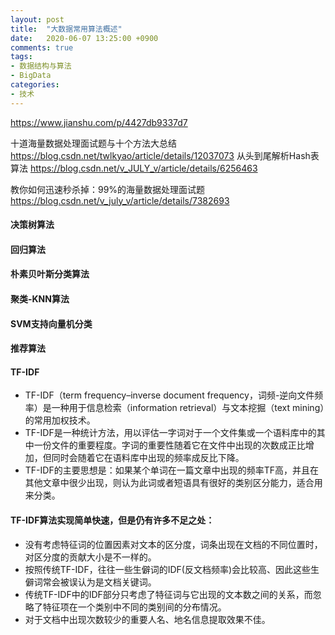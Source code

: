 ```yaml
---
layout: post
title:  "大数据常用算法概述"
date:   2020-06-07 13:25:00 +0900
comments: true
tags:
- 数据结构与算法
- BigData
categories:
- 技术
---
```

<https://www.jianshu.com/p/4427db9337d7>

十道海量数据处理面试题与十个方法大总结 
<https://blog.csdn.net/twlkyao/article/details/12037073>
从头到尾解析Hash表算法
<https://blog.csdn.net/v_JULY_v/article/details/6256463>

教你如何迅速秒杀掉：99%的海量数据处理面试题
<https://blog.csdn.net/v_july_v/article/details/7382693>


#### 决策树算法
#### 回归算法
#### 朴素贝叶斯分类算法
#### 聚类-KNN算法
#### SVM支持向量机分类
#### 推荐算法

#### TF-IDF
- TF-IDF（term frequency–inverse document frequency，词频-逆向文件频率）是一种用于信息检索（information retrieval）与文本挖掘（text mining）的常用加权技术。
- TF-IDF是一种统计方法，用以评估一字词对于一个文件集或一个语料库中的其中一份文件的重要程度。字词的重要性随着它在文件中出现的次数成正比增加，但同时会随着它在语料库中出现的频率成反比下降。
- TF-IDF的主要思想是：如果某个单词在一篇文章中出现的频率TF高，并且在其他文章中很少出现，则认为此词或者短语具有很好的类别区分能力，适合用来分类。

#### TF-IDF算法实现简单快速，但是仍有许多不足之处：
- 没有考虑特征词的位置因素对文本的区分度，词条出现在文档的不同位置时，对区分度的贡献大小是不一样的。
- 按照传统TF-IDF，往往一些生僻词的IDF(反文档频率)会比较高、因此这些生僻词常会被误认为是文档关键词。
- 传统TF-IDF中的IDF部分只考虑了特征词与它出现的文本数之间的关系，而忽略了特征项在一个类别中不同的类别间的分布情况。
- 对于文档中出现次数较少的重要人名、地名信息提取效果不佳。
